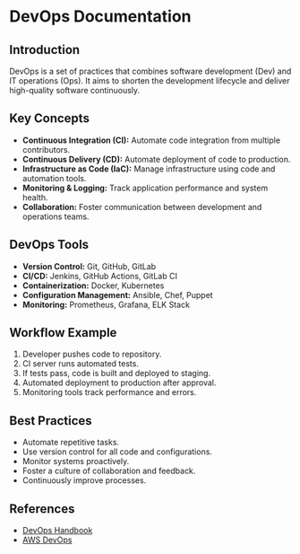 # DevOps Documentation

## Introduction
DevOps is a set of practices that combines software development (Dev) and IT operations (Ops). 
It aims to shorten the development lifecycle and deliver high-quality software continuously.

## Key Concepts

- **Continuous Integration (CI):** Automate code integration from multiple contributors.
- **Continuous Delivery (CD):** Automate deployment of code to production.
- **Infrastructure as Code (IaC):** Manage infrastructure using code and automation tools.
- **Monitoring & Logging:** Track application performance and system health.
- **Collaboration:** Foster communication between development and operations teams.

## DevOps Tools

- **Version Control:** Git, GitHub, GitLab
- **CI/CD:** Jenkins, GitHub Actions, GitLab CI
- **Containerization:** Docker, Kubernetes
- **Configuration Management:** Ansible, Chef, Puppet
- **Monitoring:** Prometheus, Grafana, ELK Stack

## Workflow Example

1. Developer pushes code to repository.
2. CI server runs automated tests.
3. If tests pass, code is built and deployed to staging.
4. Automated deployment to production after approval.
5. Monitoring tools track performance and errors.

## Best Practices

- Automate repetitive tasks.
- Use version control for all code and configurations.
- Monitor systems proactively.
- Foster a culture of collaboration and feedback.
- Continuously improve processes.

## References

- [DevOps Handbook](https://devops.com/devops-handbook/)
- [AWS DevOps](https://aws.amazon.com/devops/)
